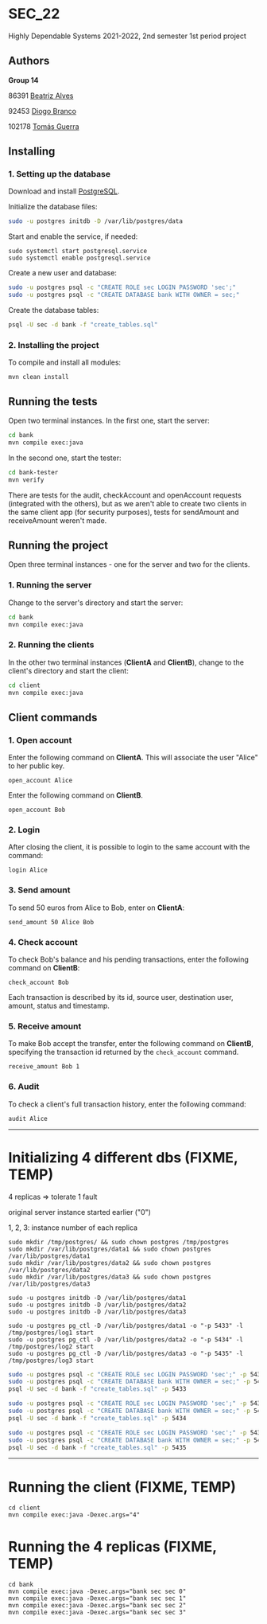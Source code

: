 # SEC_22

Highly Dependable Systems 2021-2022, 2nd semester 1st period project


## Authors

**Group 14**

86391 [Beatriz Alves](mailto:beatriz.alves@tecnico.ulisboa.pt)

92453 [Diogo Branco](mailto:diogo.m.p.c.branco@tecnico.ulisboa.pt)

102178 [Tomás Guerra](mailto:tomas.guerra@tecnico.ulisboa.pt)

## Installing

### 1. Setting up the database

Download and install [PostgreSQL](https://www.postgresql.org/download/).

Initialize the database files:

```sh
sudo -u postgres initdb -D /var/lib/postgres/data
```

Start and enable the service, if needed:

```
sudo systemctl start postgresql.service
sudo systemctl enable postgresql.service
```

Create a new user and database:

```sh
sudo -u postgres psql -c "CREATE ROLE sec LOGIN PASSWORD 'sec';"
sudo -u postgres psql -c "CREATE DATABASE bank WITH OWNER = sec;"
```

Create the database tables:

```sh
psql -U sec -d bank -f "create_tables.sql"
```

### 2. Installing the project

To compile and install all modules:

```
mvn clean install
```

## Running the tests

Open two terminal instances. In the first one, start the server:

```sh
cd bank
mvn compile exec:java
```

In the second one, start the tester:

```sh
cd bank-tester
mvn verify
```

There are tests for the audit, checkAccount and openAccount requests (integrated with the others), but
as we aren't able to create two clients in the same client app (for security purposes), tests for sendAmount and
receiveAmount weren't made.

## Running the project

Open three terminal instances - one for the server and two for the clients.

### 1. Running the server

Change to the server's directory and start the server:

```sh
cd bank
mvn compile exec:java
```

### 2. Running the clients

In the other two terminal instances (**ClientA** and **ClientB**), change to the client's directory and start the client:

```sh
cd client
mvn compile exec:java
```

## Client commands

### 1. Open account

Enter the following command on **ClientA**. This will associate the user "Alice" to her public key.

```
open_account Alice
```

Enter the following command on **ClientB**.

```
open_account Bob
```

### 2. Login

After closing the client, it is possible to login to the same account with the command:

```
login Alice
```

### 3. Send amount

To send 50 euros from Alice to Bob, enter on **ClientA**:

```
send_amount 50 Alice Bob
```

### 4. Check account

To check Bob's balance and his pending transactions, enter the following command on **ClientB**:

```
check_account Bob
```

Each transaction is described by its id, source user, destination user, amount, status and timestamp.

### 5. Receive amount

To make Bob accept the transfer, enter the following command on **ClientB**, specifying the transaction id returned by the `check_account` command.

```
receive_amount Bob 1
```

### 6. Audit

To check a client's full transaction history, enter the following command:

```
audit Alice
```

---

# Initializing 4 different dbs (FIXME, TEMP)

4 replicas => tolerate 1 fault

original server instance started earlier ("0")

1, 2, 3: instance number of each replica


```
sudo mkdir /tmp/postgres/ && sudo chown postgres /tmp/postgres
sudo mkdir /var/lib/postgres/data1 && sudo chown postgres /var/lib/postgres/data1
sudo mkdir /var/lib/postgres/data2 && sudo chown postgres /var/lib/postgres/data2
sudo mkdir /var/lib/postgres/data3 && sudo chown postgres /var/lib/postgres/data3

sudo -u postgres initdb -D /var/lib/postgres/data1
sudo -u postgres initdb -D /var/lib/postgres/data2
sudo -u postgres initdb -D /var/lib/postgres/data3
```

```
sudo -u postgres pg_ctl -D /var/lib/postgres/data1 -o "-p 5433" -l /tmp/postgres/log1 start
sudo -u postgres pg_ctl -D /var/lib/postgres/data2 -o "-p 5434" -l /tmp/postgres/log2 start
sudo -u postgres pg_ctl -D /var/lib/postgres/data3 -o "-p 5435" -l /tmp/postgres/log3 start
```

```sh
sudo -u postgres psql -c "CREATE ROLE sec LOGIN PASSWORD 'sec';" -p 5433
sudo -u postgres psql -c "CREATE DATABASE bank WITH OWNER = sec;" -p 5433
psql -U sec -d bank -f "create_tables.sql" -p 5433

sudo -u postgres psql -c "CREATE ROLE sec LOGIN PASSWORD 'sec';" -p 5434
sudo -u postgres psql -c "CREATE DATABASE bank WITH OWNER = sec;" -p 5434
psql -U sec -d bank -f "create_tables.sql" -p 5434

sudo -u postgres psql -c "CREATE ROLE sec LOGIN PASSWORD 'sec';" -p 5435
sudo -u postgres psql -c "CREATE DATABASE bank WITH OWNER = sec;" -p 5435
psql -U sec -d bank -f "create_tables.sql" -p 5435
```

---

# Running the client (FIXME, TEMP)

```
cd client
mvn compile exec:java -Dexec.args="4"
```

# Running the 4 replicas (FIXME, TEMP)

```
cd bank
mvn compile exec:java -Dexec.args="bank sec sec 0"
mvn compile exec:java -Dexec.args="bank sec sec 1"
mvn compile exec:java -Dexec.args="bank sec sec 2"
mvn compile exec:java -Dexec.args="bank sec sec 3"
```